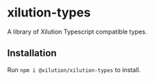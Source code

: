 # xilution-types

A library of Xilution Typescript compatible types.

## Installation

Run `npm i @xilution/xilution-types` to install.
